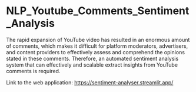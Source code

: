 # NLP_Youtube_Comments_Sentiment_Analysis

The rapid expansion of YouTube video has resulted in an enormous amount of comments, which makes it difficult for platform moderators, advertisers, and content providers to effectively assess and comprehend the opinions stated in these comments. Therefore, an automated sentiment analysis system that can effectively and scalable extract insights from YouTube comments is required.

Link to the web application: https://sentiment-analyser.streamlit.app/
